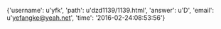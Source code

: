 {'username': u'yfk', 'path': u'dzd1139/1139.html', 'answer': u'D', 'email': u'yefangke@yeah.net', 'time': '2016-02-24:08:53:56'}